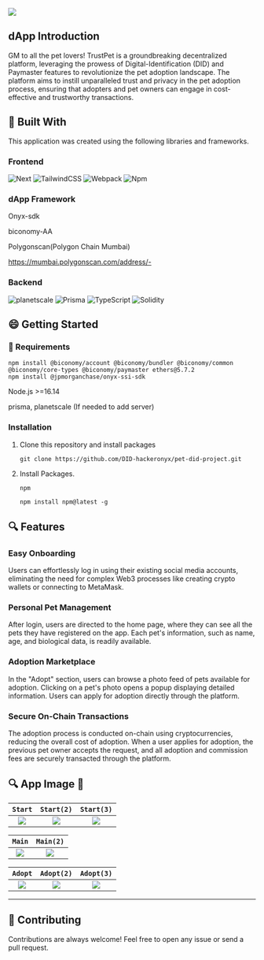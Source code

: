 ![](https://cdn.discordapp.com/attachments/897051367238139934/1160801938229690419/image.png?ex=6535fc0c&is=6523870c&hm=482eccbb565cd93c446cb033cfa8dfbc6849e61be75545438a699a77cb113763&)

## dApp Introduction

GM to all the pet lovers! 
TrustPet is a groundbreaking decentralized platform, leveraging the prowess of Digital-Identification (DID) and Paymaster features to revolutionize the pet adoption landscape. The platform aims to instill unparalleled trust and privacy in the pet adoption process, ensuring that adopters and pet owners can engage in cost-effective and trustworthy transactions.


## :hammer: Built With

This application was created using the following libraries and frameworks.

### Frontend

![Next](https://img.shields.io/badge/Next.js-%2320232a.svg?style=for-the-badge&logo=Next.js&logoColor=%2361DAFB)
![TailwindCSS](https://img.shields.io/badge/tailwindcss-%2338B2AC.svg?style=for-the-badge&logo=tailwind-css&logoColor=white)
![Webpack](https://img.shields.io/badge/webpack-%238DD6F9.svg?style=for-the-badge&logo=webpack&logoColor=black)
![Npm](https://img.shields.io/badge/Npm-%232C8EBB.svg?style=for-the-badge&logo=Npm&logoColor=white)

### dApp Framework

Onyx-sdk

biconomy-AA

Polygonscan(Polygon Chain Mumbai)

https://mumbai.polygonscan.com/address/-

### Backend

![planetscale](https://img.shields.io/badge/PlanetScale-%230db7ed.svg?style=for-the-badge&logo=planetscale&logoColor=white)
![Prisma](https://img.shields.io/badge/Prisma-039BE5?style=for-the-badge&logo=Prisma&logoColor=white)
![TypeScript](https://img.shields.io/badge/typescript-%23007ACC.svg?style=for-the-badge&logo=typescript&logoColor=white)
![Solidity](https://img.shields.io/badge/Solidity-%23363636.svg?style=for-the-badge&logo=solidity&logoColor=white)

## :smile: Getting Started

### :battery: Requirements

```
npm install @biconomy/account @biconomy/bundler @biconomy/common @biconomy/core-types @biconomy/paymaster ethers@5.7.2
npm install @jpmorganchase/onyx-ssi-sdk
```

Node.js >=16.14

prisma, planetscale (If needed to add server)

### Installation

1. Clone this repository and install packages
   ```
   git clone https://github.com/DID-hackeronyx/pet-did-project.git
   ```
2. Install Packages.
   ```
   npm
   ```
   ```
   npm install npm@latest -g
   ```

## :mag: Features

### Easy Onboarding

Users can effortlessly log in using their existing social media accounts, eliminating the need for complex Web3 processes like creating crypto wallets or connecting to MetaMask.

### Personal Pet Management

After login, users are directed to the home page, where they can see all the pets they have registered on the app. Each pet's information, such as name, age, and biological data, is readily available.

### Adoption Marketplace

In the "Adopt" section, users can browse a photo feed of pets available for adoption. Clicking on a pet's photo opens a popup displaying detailed information. Users can apply for adoption directly through the platform.

### Secure On-Chain Transactions

The adoption process is conducted on-chain using cryptocurrencies, reducing the overall cost of adoption. When a user applies for adoption, the previous pet owner accepts the request, and all adoption and commission fees are securely transacted through the platform.

## :mag: App Image 🙈

|                                                                  `Start`                                                                   |                                                                 `Start(2)`                                                                 |                                                                    `Start(3)`                                                                    |
| :----------------------------------------------------------------------------------------------------------------------------------------: | :----------------------------------------------------------------------------------------------------------------------------------------: | :----------------------------------------------------------------------------------------------------------------------------------------------: |
| ![](https://media.discordapp.net/attachments/1151833522437365794/1160773865341988905/screencapture-localhost-3000-2023-10-09-11_59_21.png) | ![](https://media.discordapp.net/attachments/1151833522437365794/1160773865128075354/screencapture-localhost-3000-2023-10-09-11_59_29.png) | ![](https://media.discordapp.net/attachments/1151833522437365794/1160773864909963344/screencapture-localhost-3000-login-2023-10-09-11_59_44.png) |

|                                                                     `Main`                                                                      |                                                                    `Main(2)`                                                                    |
| :---------------------------------------------------------------------------------------------------------------------------------------------: | :---------------------------------------------------------------------------------------------------------------------------------------------: |
| ![](https://media.discordapp.net/attachments/1151833522437365794/1160773864654123129/screencapture-localhost-3000-main-2023-10-09-12_00_12.png) | ![](https://media.discordapp.net/attachments/1151833522437365794/1160773864654123129/screencapture-localhost-3000-main-2023-10-09-12_00_12.png) |

|                                             `Adopt`                                             |                                               `Adopt(2)`                                               |                                              `Adopt(3)`                                               |
| :---------------------------------------------------------------------------------------------: | :----------------------------------------------------------------------------------------------------: | :---------------------------------------------------------------------------------------------------: |
| ![](https://media.discordapp.net/attachments/1151833522437365794/1160607371761025124/adopt.png) | ![](https://media.discordapp.net/attachments/1151833522437365794/1160607371484209202/adopt_detail.png) | ![](https://media.discordapp.net/attachments/1151833522437365794/1160607370758586511/adopt_alarm.png) |

---

## 🎯 Contributing

Contributions are always welcome! Feel free to open any issue or send a pull request.
